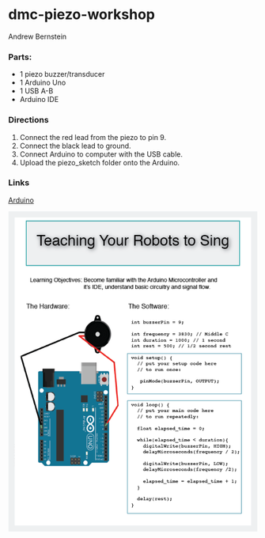 # dmc-piezo-workshop



Andrew Bernstein

### Parts:

* 1 piezo buzzer/transducer
* 1 Arduino Uno 
* 1 USB A-B
* Arduino IDE

### Directions

1. Connect the red lead from the piezo to pin 9.
2. Connect the black lead to ground.
3. Connect Arduino to computer with the USB cable.
4. Upload the piezo_sketch folder onto the Arduino.

### Links

[Arduino](https://www.arduino.cc/ "Arduino")


![BigP](A_Bernstein_Workshop_Handout.png)



